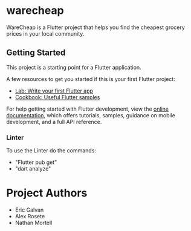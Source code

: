 # warecheap

WareCheap is a Flutter project that helps you find the cheapest grocery prices in your local community.

## Getting Started

This project is a starting point for a Flutter application.

A few resources to get you started if this is your first Flutter project:

- [Lab: Write your first Flutter app](https://docs.flutter.dev/get-started/codelab)
- [Cookbook: Useful Flutter samples](https://docs.flutter.dev/cookbook)

For help getting started with Flutter development, view the
[online documentation](https://docs.flutter.dev/), which offers tutorials,
samples, guidance on mobile development, and a full API reference.

### Linter
To use the Linter do the commands:
- "Flutter pub get"
- "dart analyze"

# Project Authors

- Eric Galvan
- Alex Rosete
- Nathan Mortell